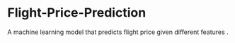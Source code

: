 # Flight-Price-Prediction
A machine learning model that predicts flight price given different features .
